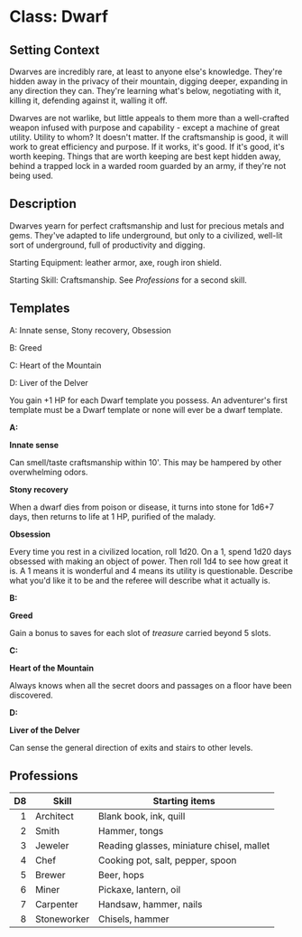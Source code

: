 
# Class: Dwarf

## Setting Context

Dwarves are incredibly rare, at least to anyone else's knowledge. They're hidden away in the privacy of their mountain, digging deeper, expanding in any direction they can. They're learning what's below, negotiating with it, killing it, defending against it, walling it off.

Dwarves are not warlike, but little appeals to them more than a well-crafted weapon infused with purpose and capability - except a machine of great utility. Utility to whom? It doesn't matter. If the craftsmanship is good, it will work to great efficiency and purpose. If it works, it's good. If it's good, it's worth keeping. Things that are worth keeping are best kept hidden away, behind a trapped lock in a warded room guarded by an army, if they're not being used.

## Description

Dwarves yearn for perfect craftsmanship and lust for precious metals and gems. They've adapted to life underground, but only to a civilized, well-lit sort of underground, full of productivity and digging.

Starting Equipment: leather armor, axe, rough iron shield.

Starting Skill: Craftsmanship. See *Professions* for a second skill.

## Templates

A: Innate sense, Stony recovery, Obsession

B: Greed

C: Heart of the Mountain

D: Liver of the Delver

You gain +1 HP for each Dwarf template you possess. An adventurer's first template must be a Dwarf template or none will ever be a dwarf template.

**A:**

**Innate sense**

Can smell/taste craftsmanship within 10'. This may be hampered by other overwhelming odors.

**Stony recovery**

When a dwarf dies from poison or disease, it turns into stone for 1d6+7 days, then returns to life at 1 HP, purified of the malady.

**Obsession**

Every time you rest in a civilized location, roll 1d20. On a 1, spend 1d20 days obsessed with making an object of power. Then roll 1d4 to see how great it is. A 1 means it is wonderful and 4 means its utility is questionable. Describe what you'd like it to be and the referee will describe what it actually is.

**B:**

**Greed**

Gain a bonus to saves for each slot of *treasure* carried beyond 5 slots.

**C:**

**Heart of the Mountain**

Always knows when all the secret doors and passages on a floor have been discovered.

**D:**

**Liver of the Delver**

Can sense the general direction of exits and stairs to other levels.

## Professions

|   D8 | Skill       | Starting items                            |
| ---: | ----------- | ----------------------------------------- |
|    1 | Architect   | Blank book, ink, quill                    |
|    2 | Smith       | Hammer, tongs                             |
|    3 | Jeweler     | Reading glasses, miniature chisel, mallet |
|    4 | Chef        | Cooking pot, salt, pepper, spoon          |
|    5 | Brewer      | Beer, hops                                |
|    6 | Miner       | Pickaxe, lantern, oil                     |
|    7 | Carpenter   | Handsaw, hammer, nails                    |
|    8 | Stoneworker | Chisels, hammer                           |

